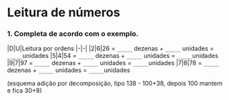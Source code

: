 # Leitura de números

### 1. Completa de acordo com o exemplo.
|D|U|Leitura por ordens
|-|-|
|2|6|26 = `_____` dezenas + `_____` unidades = `_____`unidades
|5|4|54 = `_____` dezenas + `_____` unidades = `_____`unidades
|9|7|97 = `_____` dezenas + `_____` unidades = `_____`unidades
|7|8|78 = `_____` dezenas + `_____` unidades = `_____`unidades

(esquema adição por decomposição, tipo 138 - 100+38, depois 100 mantem e fica 30+8)